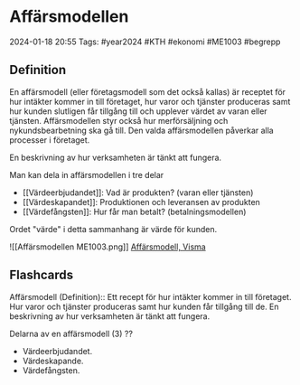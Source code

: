 # Affärsmodellen

2024-01-18 20:55
Tags: #year2024 #KTH #ekonomi #ME1003 #begrepp

## Definition

En affärsmodell (eller företagsmodell som det också kallas) är receptet för hur intäkter kommer in till företaget, hur varor och tjänster produceras samt hur kunden slutligen får tillgång till och upplever värdet av varan eller tjänsten. Affärsmodellen styr också hur merförsäljning och nykundsbearbetning ska gå till. Den valda affärsmodellen påverkar alla processer i företaget.

En beskrivning av hur verksamheten är tänkt att fungera.

Man kan dela in affärsmodellen i tre delar

- [[Värdeerbjudandet]]: Vad är produkten? (varan eller tjänsten)
- [[Värdeskapandet]]: Produktionen och leveransen av produkten
- [[Värdefångsten]]: Hur får man betalt? (betalningsmodellen)

Ordet "värde" i detta sammanhang är värde för kunden.

![[Affärsmodellen ME1003.png]]
[Affärsmodell, Visma](https://vismaspcs.se/ditt-foretagande/starta-eget-foretag/formulera-din-affarside)

## Flashcards

Affärsmodell (Definition):: Ett recept för hur intäkter kommer in till företaget. Hur varor och tjänster produceras samt hur kunden får tillgång till de. En beskrivning av hur verksamheten är tänkt att fungera.
<!--SR:!2024-01-25,3,252!2024-02-12,13,290-->

Delarna av en affärsmodell (3)
??
- Värdeerbjudandet.
- Värdeskapande.
- Värdefångsten.
<!--SR:!2024-02-08,9,250!2024-02-03,4,272-->
